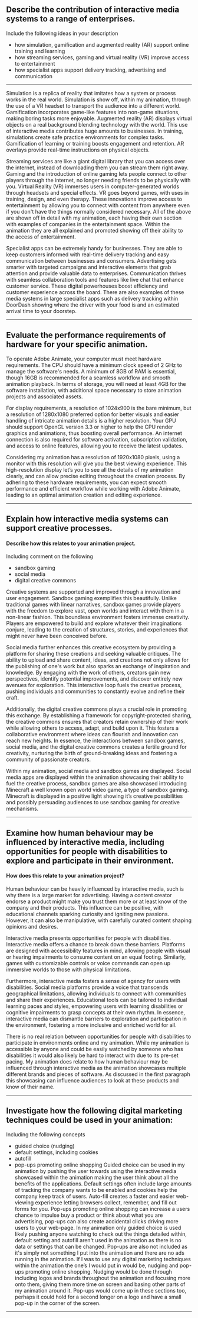 ## Describe the contribution of interactive media systems to a range of enterprises.
Include the following ideas in your description 
- how simulation, gamification and augmented reality (AR) support online training and learning 
- how streaming services, gaming and virtual reality (VR) improve access to entertainment 
- how specialist apps support delivery tracking, advertising and communication
---
Simulation is a replica of reality that imitates how a system or process works in the real world. Simulation is show off, within my animation, through the use of a VR headset to transport the audience into a different world. Gamification incorporates game-like features into non-game situations, making boring tasks more enjoyable. Augmented reality (AR) displays virtual objects on a real background blending technology with the world. This use of interactive media contributes huge amounts to businesses. In training, simulations create safe practice environments for complex tasks. Gamification of learning or training boosts engagement and retention. AR overlays provide real-time instructions on physical objects. 

Streaming services are like a giant digital library that you can access over the internet, instead of downloading them you can stream them right away. Gaming and the introduction of online gaming lets people connect to other players through the internet, no longer needing friends to be physically with you. Virtual Reality (VR) immerses users in computer-generated worlds through headsets and special effects. VR goes beyond games, with uses in training, design, and even therapy. These innovations improve access to entertainment by allowing you to connect with content from anywhere even if you don't have the things normally considered necessary. All of the above are shown off in detail with my animation, each having their own section with examples of companies in the entertainment space. Within the animation they are all explained and promoted showing off their ability to the access of entertainment.

Specialist apps can be extremely handy for businesses. They are able to keep customers informed with real-time delivery tracking and easy communication between businesses and consumers. Advertising gets smarter with targeted campaigns and interactive elements that grab attention and provide valuable data to enterprises. Communication thrives with seamless collaboration tools and features like live chat that enhance customer service. These digital powerhouses boost efficiency and customer experience across the board. There are also examples of these media systems in large specialist apps such as delivery tracking within DoorDash showing where the driver with your food is and an estimated arrival time to your doorstep.

---
## Evaluate the performance requirements of hardware for your specific animation.  
To operate Adobe Animate, your computer must meet hardware requirements. The CPU should have a minimum clock speed of 2 GHz to manage the software's needs. A minimum of 8GB of RAM is essential, though 16GB is recommended for a seamless workflow and smooth animation playback. In terms of storage, you will need at least 4GB for the software installation, with additional space necessary to store animation projects and associated assets.

For display requirements, a resolution of 1024x900 is the bare minimum, but a resolution of 1280x1080 preferred option for better visuals and easier handling of intricate animation details is a higher resolution. Your GPU should support OpenGL version 3.3 or higher to help the CPU render graphics and animations, thus boosting overall performance. An internet connection is also required for software activation, subscription validation, and access to online features, allowing you to receive the latest updates.

Considering my animation has a resolution of 1920x1080 pixels, using a monitor with this resolution will give you the best viewing experience. This high-resolution display let’s you to see all the details of my animation clearly, and can allow precise editing throughout the creation process. By adhering to these hardware requirements, you can expect smooth performance and efficient workflow while working with Adobe Animate, leading to an optimal animation creation and editing experience.

---
## Explain how interactive media systems can support creative processes. 
#### Describe how this relates to your animation project. 
Including comment on the following 
- sandbox gaming 
- social media 
- digital creative commons 

Creative systems are supported and improved through a innovation and user engagement. Sandbox gaming exemplifies this beautifully. Unlike traditional games with linear narratives, sandbox games provide players with the freedom to explore vast, open worlds and interact with them in a non-linear fashion. This boundless environment fosters immense creativity. Players are empowered to build and explore whatever their imaginations conjure, leading to the creation of structures, stories, and experiences that might never have been conceived before. 

Social media further enhances this creative ecosystem by providing a platform for sharing these creations and seeking valuable critiques. The ability to upload and share content, ideas, and creations not only allows for the publishing of one's work but also sparks an exchange of inspiration and knowledge. By engaging with the work of others, creators gain new perspectives, identify potential improvements, and discover entirely new avenues for exploration. This interactive loop fuels the creative process, pushing individuals and communities to constantly evolve and refine their craft. 

Additionally, the digital creative commons plays a crucial role in promoting this exchange. By establishing a framework for copyright-protected sharing, the creative commons ensures that creators retain ownership of their work while allowing others to access, adapt, and build upon it. This fosters a collaborative environment where ideas can flourish and innovation can reach new heights. In essence, the interactions between sandbox games, social media, and the digital creative commons creates a fertile ground for creativity, nurturing the birth of ground-breaking ideas and fostering a community of passionate creators.

Within my animation, social media and sandbox games are displayed. Social media apps are displayed within the animation showcasing their ability to fuel the creative process, sandbox games are also showcased introducing Minecraft a well known open world video game, a type of sandbox gaming. Minecraft is displayed in a positive light showing it’s creative possibilities and possibly persuading audiences to use sandbox gaming for creative mechanisms.

---
## Examine how human behaviour may be influenced by interactive media, including opportunities for people with disabilities to explore and participate in their environment. 
#### How does this relate to your animation project?  
Human behaviour can be heavily influenced by interactive media, such is why there is a large market for advertising. Having a content creator endorse a product might make you trust them more or at least know of the company and their products. This influence can be positive, with educational channels sparking curiosity and igniting new passions. However, it can also be manipulative, with carefully curated content shaping opinions and desires.

Interactive media presents opportunities for people with disabilities. Interactive media offers a chance to break down these barriers. Platforms are designed with accessibility features in mind, allowing people with visual or hearing impairments to consume content on an equal footing. Similarly, games with customizable controls or voice commands can open up immersive worlds to those with physical limitations.

Furthermore, interactive media fosters a sense of agency for users with disabilities. Social media platforms provide a voice that transcends geographical limitations, allowing individuals to connect with communities and share their experiences. Educational tools can be tailored to individual learning paces and styles, empowering users with learning disabilities or cognitive impairments to grasp concepts at their own rhythm. In essence, interactive media can dismantle barriers to exploration and participation in the environment, fostering a more inclusive and enriched world for all.

There is no real relation between opportunities for people with disabilities to participate in environments online and my animation. While my animation is accessible by anyone and could be easily watched by someone who has disabilities it would also likely be hard to interact with due to its  pre-set pacing. My animation does relate to how human  behaviour may be influenced through interactive media as the animation showcases multiple different brands and pieces of software. As discussed in the first paragraph this showcasing can influence audiences to look at these products and know of their name.

---
## Investigate how the following digital marketing techniques could be used in your animation:  
Including the following concepts
- guided choice (nudging)
- default settings, including cookies
- autofill
- pop-ups promoting online shopping
Guided choice can be used in my animation by pushing the user towards using the interactive media showcased within the animation making the user think about all the benefits of the applications. Default settings often include large amounts of tracking the company wants to be enabled and cookies help the company keep track of users. Auto-fill creates a faster and easier web-viewing experience letting browsers collect, remember, and fill out forms for you. Pop-ups promoting online shopping can increase a users chance to impulse buy a product or think about what you are advertising, pop-ups can also create accidental clicks driving more users to your web-page. In my animation only guided choice is used likely pushing anyone watching to check out the things detailed within, default setting and autofill aren't used in the animation as there is no data or settings that can be changed. Pop-ups are also not included as it's simply not something I put into the animation and there are no ads running in the animation. If I was to use any digital marketing techniques within the animation the one’s I would put in would be, nudging and pop-ups promoting online shopping. Nudging would be done through including logos and brands throughout the animation and focusing more onto them, giving them more time on screen and basing other parts of my animation around it. Pop-ups would come up in these sections too, perhaps it could hold for a second longer on a logo and have a small pop-up in the corner of the screen.
---